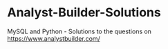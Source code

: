 # Analyst-Builder-Solutions
MySQL and Python - Solutions to the questions on https://www.analystbuilder.com/ 
